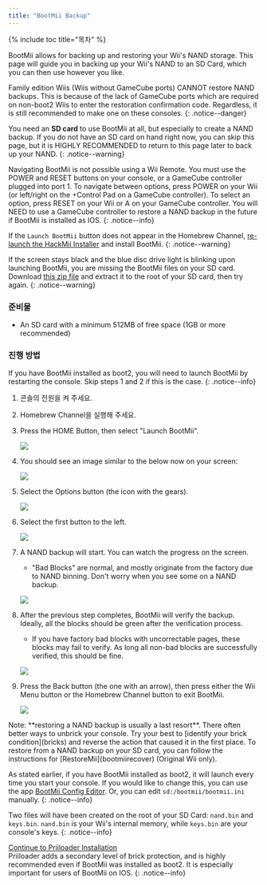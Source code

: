 ```yaml
---
title: "BootMii Backup"
---
```


{% include toc title="목차" %}

BootMii allows for backing up and restoring your Wii's NAND storage. This page will guide you in backing up your Wii's NAND to an SD Card, which you can then use however you like.

Family edition Wiis (Wiis without GameCube ports) CANNOT restore NAND backups. This is because of the lack of GameCube ports which are required on non-boot2 Wiis to enter the restoration confirmation code. Regardless, it is still recommended to make one on these consoles.
{: .notice--danger}

You need an **SD card** to use BootMii at all, but especially to create a NAND backup. If you do not have an SD card on hand right now, you can skip this page, but it is HIGHLY RECOMMENDED to return to this page later to back up your NAND.
{: .notice--warning}

Navigating BootMii is not possible using a Wii Remote. You must use the POWER and RESET buttons on your console, or a GameCube controller plugged into port 1. To navigate between options, press POWER on your Wii (or left/right on the +Control Pad on a GameCube controller). To select an option, press RESET on your Wii or A on your GameCube controller. You will NEED to use a GameCube controller to restore a NAND backup in the future if BootMii is installed as IOS.
{: .notice--info}

If the `Launch BootMii` button does not appear in the Homebrew Channel, [re-launch the HackMii Installer](hackmii) and install BootMii.
{: .notice--warning}

If the screen stays black and the blue disc drive light is blinking upon launching BootMii, you are missing the BootMii files on your SD card. Download [this zip file](/assets/files/bootmii_sd_files.zip) and extract it to the root of your SD card, then try again.
{: .notice--warning}

### 준비물

* An SD card with a minimum 512MB of free space (1GB or more recommended)

### 진행 방법

If you have BootMii installed as boot2, you will need to launch BootMii by restarting the console. Skip steps 1 and 2 if this is the case.
{: .notice--info}

1. 콘솔의 전원을 켜 주세요.
1. Homebrew Channel을 실행해 주세요.
1. Press the HOME Button, then select "Launch BootMii".

    ![](/images/bootmii/BootMii_HBC.png)

1. You should see an image similar to the below now on your screen:

    ![](/images/bootmii/BootMii_Main.png)

1. Select the Options button (the icon with the gears).

    ![](/images/bootmii/BootMii_Gears.png)

1. Select the first button to the left.

    ![](/images/bootmii/BootMii_Backup.png)

1. A NAND backup will start. You can watch the progress on the screen.
    + "Bad Blocks" are normal, and mostly originate from the factory due to NAND binning. Don't worry when you see some on a NAND backup.

    ![](/images/bootmii/BootMii_NAND_Backup.png)

1. After the previous step completes, BootMii will verify the backup. Ideally, all the blocks should be green after the verification process.
    + If you have factory bad blocks with uncorrectable pages, these blocks may fail to verify. As long all non-bad blocks are successfully verified, this should be fine.

    ![](/images/bootmii/BootMii_NAND_Backup_Verify.png)

1. Press the Back button (the one with an arrow), then press either the Wii Menu button or the Homebrew Channel button to exit BootMii.

    ![](/images/bootmii/BootMii_Return.png)

<div id="restore-notice" class="notice" markdown="1">
Note: **restoring a NAND backup is usually a last resort**. There often better ways to unbrick your console.
Try your best to [identify your brick condition](bricks) and reverse the action that caused it in the first place.
To restore from a NAND backup on your SD card, you can follow the instructions for [RestoreMii](bootmiirecover) (Original Wii only).
</div>

As stated earlier, if you have BootMii installed as boot2, it will launch every time you start your console. If you would like to change this, you can use the app [BootMii Config Editor](https://oscwii.org/library/app/BootMiiConfigurationEditor). Or, you can edit `sd:/bootmii/bootmii.ini` manually.
{: .notice--info}

Two files will have been created on the root of your SD Card: `nand.bin` and `keys.bin`. `nand.bin` is your Wii's internal memory, while `keys.bin` are your console's keys.
{: .notice--info}

[Continue to Priiloader Installation](priiloader)<br> Priiloader adds a secondary level of brick protection, and is highly recommended even if BootMii was installed as boot2. It is especially important for users of BootMii on IOS.
{: .notice--info}
